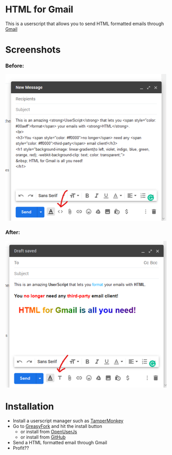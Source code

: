 # HTML for Gmail

This is a userscript that allows you to send HTML formatted emails through [Gmail](https://mail.google.com/)

# Screenshots

### Before:

![Before](https://raw.githubusercontent.com/DeathHackz/HTML-for-Gmail/master/screenshots/before.png)

### After:

![After](https://raw.githubusercontent.com/DeathHackz/HTML-for-Gmail/master/screenshots/after.png)

# Installation

- Install a userscript manager such as [TamperMonkey](https://www.tampermonkey.net/)
- Go to [GreasyFork](https://greasyfork.org/en/scripts/386582-html-for-gmail) and hit the install button
  - or install from [OpenUserJs](https://openuserjs.org/scripts/deathhackz/HTML_for_Gmail)
  - or install from [GitHub](https://raw.githubusercontent.com/DeathHackz/HTML-for-Gmail/master/src/HTML-for-Gmail.user.js)
- Send a HTML formatted email through Gmail
- Profit??
